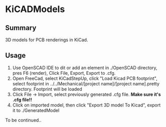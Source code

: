 # KiCADModels


## Summary

3D models for PCB renderings in KiCad.

## Usage

1.  Use OpenSCAD IDE to dit or add an element in ./OpenSCAD directory, pres F6 (render), Click File, Export, Export to .cfg.
2. Open FreeCad, select KiCadStepUp, click "Load Kicad PCB footprint", select footprint in ../../Mechanical/[project name]/[project name].pretty directory. Footprint will be loaded
3. Click File -> Import, select previously generated .cfg file. **Make sure it's .cfg file!!**
4. Click on imported model, then click "Export 3D model To Kicad", export it to ./GeneratedModel


To be continued..
